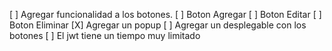 [ ] Agregar funcionalidad a los botones.
    [ ] Boton Agregar
    [ ] Boton Editar
    [ ] Boton Eliminar
[X] Agregar un popup
[ ] Agregar un desplegable con los botones
[ ] El jwt tiene un tiempo muy limitado
